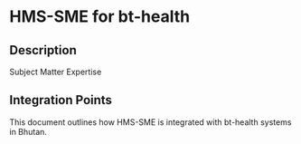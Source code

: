 # HMS-SME for bt-health

## Description

Subject Matter Expertise

## Integration Points

This document outlines how HMS-SME is integrated with bt-health systems in Bhutan.
